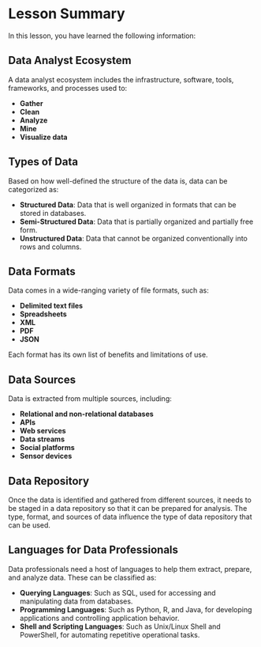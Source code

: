# Lesson Summary

In this lesson, you have learned the following information:

## Data Analyst Ecosystem

A data analyst ecosystem includes the infrastructure, software, tools, frameworks, and processes used to:

- **Gather**
- **Clean**
- **Analyze**
- **Mine**
- **Visualize data**

## Types of Data

Based on how well-defined the structure of the data is, data can be categorized as:

- **Structured Data**: Data that is well organized in formats that can be stored in databases.
- **Semi-Structured Data**: Data that is partially organized and partially free form.
- **Unstructured Data**: Data that cannot be organized conventionally into rows and columns.

## Data Formats

Data comes in a wide-ranging variety of file formats, such as:

- **Delimited text files**
- **Spreadsheets**
- **XML**
- **PDF**
- **JSON**

Each format has its own list of benefits and limitations of use.

## Data Sources

Data is extracted from multiple sources, including:

- **Relational and non-relational databases**
- **APIs**
- **Web services**
- **Data streams**
- **Social platforms**
- **Sensor devices**

## Data Repository

Once the data is identified and gathered from different sources, it needs to be staged in a data repository so that it can be prepared for analysis. The type, format, and sources of data influence the type of data repository that can be used.

## Languages for Data Professionals

Data professionals need a host of languages to help them extract, prepare, and analyze data. These can be classified as:

- **Querying Languages**: Such as SQL, used for accessing and manipulating data from databases.
- **Programming Languages**: Such as Python, R, and Java, for developing applications and controlling application behavior.
- **Shell and Scripting Languages**: Such as Unix/Linux Shell and PowerShell, for automating repetitive operational tasks.
